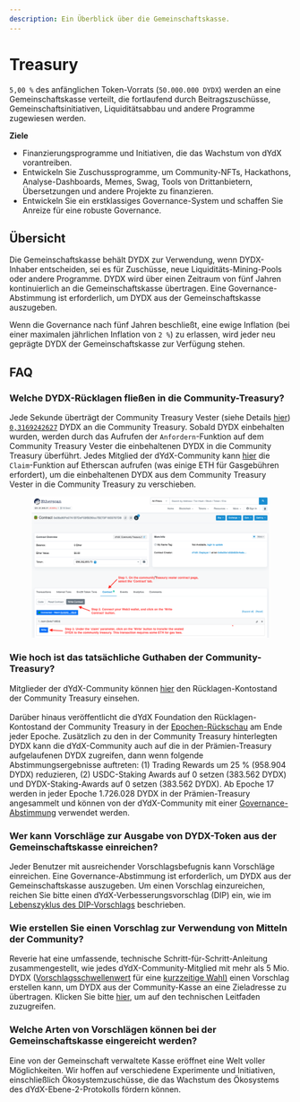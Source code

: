 ```yaml
---
description: Ein Überblick über die Gemeinschaftskasse.
---
```


# Treasury

`5,00 %` des anfänglichen Token-Vorrats (`50.000.000 DYDX`) werden an eine Gemeinschaftskasse verteilt, die fortlaufend durch Beitragszuschüsse, Gemeinschaftsinitiativen, Liquiditätsabbau und andere Programme zugewiesen werden.

**Ziele**

* Finanzierungsprogramme und Initiativen, die das Wachstum von dYdX vorantreiben.
* Entwickeln Sie Zuschussprogramme, um Community-NFTs, Hackathons, Analyse-Dashboards, Memes, Swag, Tools von Drittanbietern, Übersetzungen und andere Projekte zu finanzieren.
* Entwickeln Sie ein erstklassiges Governance-System und schaffen Sie Anreize für eine robuste Governance.

## Übersicht

Die Gemeinschaftskasse behält DYDX zur Verwendung, wenn DYDX-Inhaber entscheiden, sei es für Zuschüsse, neue Liquiditäts-Mining-Pools oder andere Programme. DYDX wird über einen Zeitraum von fünf Jahren kontinuierlich an die Gemeinschaftskasse übertragen. Eine Governance-Abstimmung ist erforderlich, um DYDX aus der Gemeinschaftskasse auszugeben.

Wenn die Governance nach fünf Jahren beschließt, eine ewige Inflation (bei einer maximalen jährlichen Inflation von `2 %`) zu erlassen, wird jeder neu geprägte DYDX der Gemeinschaftskasse zur Verfügung stehen.

## FAQ

### Welche DYDX-Rücklagen fließen in die Community-Treasury?

Jede Sekunde überträgt der Community Treasury Vester (siehe Details [hier](https://docs.dydx.community/dydx-governance/resources/technical-overview#governance-architecture-overview)) [`0,3169242627`](tel:03169242627) DYDX an die Community Treasury. Sobald DYDX einbehalten wurden, werden durch das Aufrufen der `Anfordern`-Funktion auf dem Community Treasury Vester die einbehaltenen DYDX in die Community Treasury überführt. Jedes Mitglied der dYdX-Community kann [hier](https://etherscan.io/address/0x08a90Fe0741B7DeF03fB290cc7B273F1855767D8#writeContract) die `Claim`-Funktion auf Etherscan aufrufen (was einige ETH für Gasgebühren erfordert), um die einbehaltenen DYDX aus dem Community Treasury Vester in die Community Treasury zu verschieben.

<figure><img src="../.gitbook/assets/claim-function-CT-vester.png" alt=""><figcaption></figcaption></figure>

### Wie hoch ist das tatsächliche Guthaben der Community-Treasury?

Mitglieder der dYdX-Community können [hier](https://dydx.shippooor.xyz/) den Rücklagen-Kontostand der Community Treasury einsehen. \
\
Darüber hinaus veröffentlicht die dYdX Foundation den Rücklagen-Kontostand der Community Treasury in der [Epochen-Rückschau](https://dydx.foundation/blog) am Ende jeder Epoche. Zusätzlich zu den in der Community Treasury hinterlegten DYDX kann die dYdX-Community auch auf die in der Prämien-Treasury aufgelaufenen DYDX zugreifen, dann wenn folgende Abstimmungsergebnisse auftreten: (1) Trading Rewards um 25 % (958.904 DYDX) reduzieren, (2) USDC-Staking Awards auf 0 setzen (383.562 DYDX) und DYDX-Staking-Awards auf 0 setzen (383.562 DYDX). Ab Epoche 17 werden in jeder Epoche 1.726.028 DYDX in der Prämien-Treasury angesammelt und können von der dYdX-Community mit einer [Governance-Abstimmung](https://docs.dydx.community/dydx-governance/voting-and-governance/governance-parameters) verwendet werden.

### Wer kann Vorschläge zur Ausgabe von DYDX-Token aus der Gemeinschaftskasse einreichen?

Jeder Benutzer mit ausreichender Vorschlagsbefugnis kann Vorschläge einreichen. Eine Governance-Abstimmung ist erforderlich, um DYDX aus der Gemeinschaftskasse auszugeben. Um einen Vorschlag einzureichen, reichen Sie bitte einen dYdX-Verbesserungsvorschlag (DIP) ein, wie im [Lebenszyklus des DIP-Vorschlags](../voting-and-governance/dip-proposal-lifecycle.md) beschrieben.

### Wie erstellen Sie einen Vorschlag zur Verwendung von Mitteln der Community?

Reverie hat eine umfassende, technische Schritt-für-Schritt-Anleitung zusammengestellt, wie jedes dYdX-Community-Mitglied mit mehr als 5 Mio. DYDX ([Vorschlagsschwellenwert](https://docs.dydx.community/dydx-governance/voting-and-governance/governance-parameters#timelock-parameters) für eine [kurzzeitige Wahl)](https://docs.dydx.community/dydx-governance/voting-and-governance/governance-process#short-timelock-executor) einen Vorschlag erstellen kann, um DYDX aus der Community-Kasse an eine Zieladresse zu übertragen. Klicken Sie bitte [hier](https://app.gitbook.com/o/-MeNgGQU0ucT2xo4s8-T/s/-MeNfSkgj48hU0q8Zbjn/\~/changes/EyisuFjLIyJ7K9RzaTfJ/technical-guide-on-building-a-dydx-community-treasury-spending-proposal), um auf den technischen Leitfaden zuzugreifen.

### Welche Arten von Vorschlägen können bei der Gemeinschaftskasse eingereicht werden?

Eine von der Gemeinschaft verwaltete Kasse eröffnet eine Welt voller Möglichkeiten. Wir hoffen auf verschiedene Experimente und Initiativen, einschließlich Ökosystemzuschüsse, die das Wachstum des Ökosystems des dYdX-Ebene-2-Protokolls fördern können.
